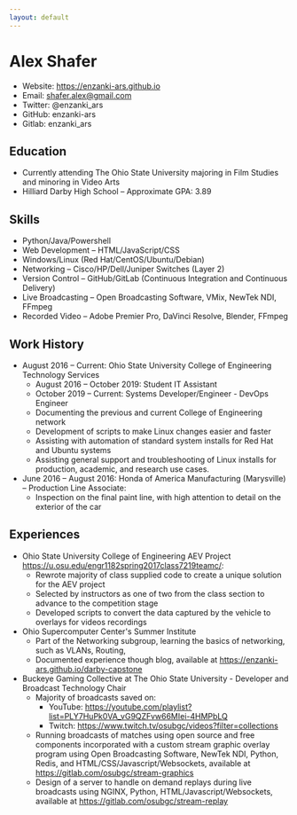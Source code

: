 ```yaml
---
layout: default
---
```

# Alex Shafer

- Website: <https://enzanki-ars.github.io>
- Email: shafer.alex@gmail.com
- Twitter: @enzanki_ars
- GitHub: enzanki-ars
- Gitlab: enzanki_ars

## Education

- Currently attending The Ohio State University majoring in Film Studies and minoring in Video Arts
- Hilliard Darby High School – Approximate GPA: 3.89

## Skills

- Python/Java/Powershell
- Web Development – HTML/JavaScript/CSS
- Windows/Linux (Red Hat/CentOS/Ubuntu/Debian)
- Networking – Cisco/HP/Dell/Juniper Switches (Layer 2)
- Version Control  – GitHub/GitLab (Continuous Integration and Continuous Delivery)
- Live Broadcasting – Open Broadcasting Software, VMix, NewTek NDI, FFmpeg
- Recorded Video – Adobe Premier Pro, DaVinci Resolve, Blender, FFmpeg

## Work History

- August 2016 – Current: Ohio State University College of Engineering Technology Services
  - August 2016 – October 2019: Student IT Assistant
  - October 2019 – Current: Systems Developer/Engineer - DevOps Engineer
  - Documenting the previous and current College of Engineering network
  - Development of scripts to make Linux changes easier and faster
  - Assisting with automation of standard system installs for Red Hat and Ubuntu systems
  - Assisting general support and troubleshooting of Linux installs for production, academic, and research use cases.
- June 2016 – August 2016: Honda of America Manufacturing (Marysville) – Production Line Associate:
  - Inspection on the final paint line, with high attention to detail on the exterior of the car

## Experiences

- Ohio State University College of Engineering AEV Project <https://u.osu.edu/engr1182spring2017class7219teamc/>:
  - Rewrote majority of class supplied code to create a unique solution for the AEV project
  - Selected by instructors as one of two from the class section to advance to the competition stage
  - Developed scripts to convert the data captured by the vehicle to overlays for videos recordings
- Ohio Supercomputer Center's Summer Institute
  - Part of the Networking subgroup, learning the basics of networking, such as VLANs, Routing,
  - Documented experience though blog, available at <https://enzanki-ars.github.io/darby-capstone>
- Buckeye Gaming Collective at The Ohio State University - Developer and Broadcast Technology Chair
  - Majority of broadcasts saved on:
    - YouTube: <https://youtube.com/playlist?list=PLY7HuPk0VA_vG9QZFvw66MIei-4HMPbLQ>
    - Twitch: <https://www.twitch.tv/osubgc/videos?filter=collections>
  - Running broadcasts of matches using open source and free components incorporated with a custom stream graphic overlay program using Open Broadcasting Software, NewTek NDI, Python, Redis, and HTML/CSS/Javascript/Websockets, available at <https://gitlab.com/osubgc/stream-graphics>
  - Design of a server to handle on demand replays during live broadcasts using NGINX, Python, HTML/Javascript/Websockets, available at <https://gitlab.com/osubgc/stream-replay>
